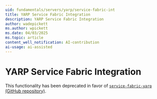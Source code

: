 ```yaml
---
uid: fundamentals/servers/yarp/service-fabric-int
title: YARP Service Fabric Integration
description: YARP Service Fabric Integration
author: wadepickett
ms.author: wpickett
ms.date: 04/03/2025
ms.topic: article
content_well_notification: AI-contribution
ai-usage: ai-assisted
---
```

# YARP Service Fabric Integration

This functionality has been deprecated in favor of [`service-fabric-yarp` (GitHub repository)](https://github.com/microsoft/service-fabric-yarp).
